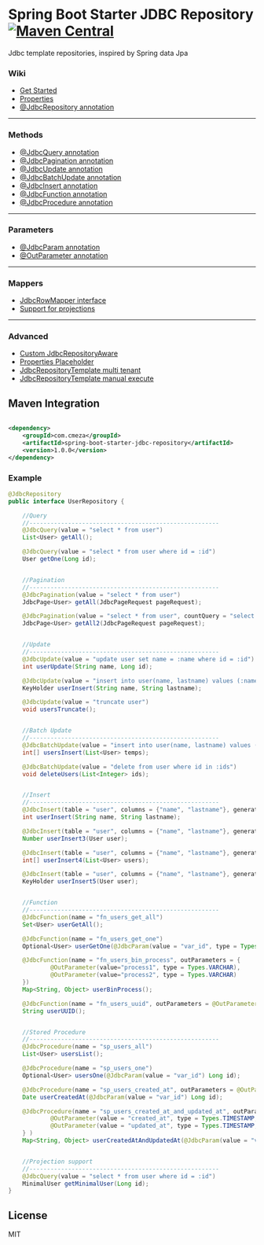 # Spring Boot Starter JDBC Repository [![Maven Central](https://maven-badges.herokuapp.com/maven-central/com.cmeza/spring-boot-starter-jdbc-repository/badge.svg)](https://maven-badges.herokuapp.com/maven-central/com.cmeza/spring-boot-starter-jdbc-repository)

Jdbc template repositories, inspired by Spring data Jpa

### Wiki ##

* [Get Started](https://github.com/cmeza20/spring-boot-starter-jdbc-repository/wiki/Get-Started)
* [Properties](https://github.com/cmeza20/spring-boot-starter-jdbc-repository/wiki/Properties)
* [@JdbcRepository annotation](https://github.com/cmeza20/spring-boot-starter-jdbc-repository/wiki/@JdbcRepository-annotation)

***

### Methods
* [@JdbcQuery annotation](https://github.com/cmeza20/spring-boot-starter-jdbc-repository/wiki/@JdbcQuery-annotation)
* [@JdbcPagination annotation](https://github.com/cmeza20/spring-boot-starter-jdbc-repository/wiki/@JdbcPagination-annotation)
* [@JdbcUpdate annotation](https://github.com/cmeza20/spring-boot-starter-jdbc-repository/wiki/@JdbcUpdate-annotation)
* [@JdbcBatchUpdate annotation](https://github.com/cmeza20/spring-boot-starter-jdbc-repository/wiki/@JdbcBatchUpdate-annotation)
* [@JdbcInsert annotation](https://github.com/cmeza20/spring-boot-starter-jdbc-repository/wiki/@JdbcInsert-annotation)
* [@JdbcFunction annotation](https://github.com/cmeza20/spring-boot-starter-jdbc-repository/wiki/@JdbcFunction-annotation)
* [@JdbcProcedure annotation](https://github.com/cmeza20/spring-boot-starter-jdbc-repository/wiki/@JdbcProcedure-annotation)

***

### Parameters
* [@JdbcParam annotation](https://github.com/cmeza20/spring-boot-starter-jdbc-repository/wiki/@JdbcParam-annotation)
* [@OutParameter annotation](https://github.com/cmeza20/spring-boot-starter-jdbc-repository/wiki/@OutParameter-annotation)

***
### Mappers
* [JdbcRowMapper interface](https://github.com/cmeza20/spring-boot-starter-jdbc-repository/wiki/JdbcRowMapper)
* [Support for projections](https://github.com/cmeza20/spring-boot-starter-jdbc-repository/wiki/projections-support)

***
### Advanced
* [Custom JdbcRepositoryAware](https://github.com/cmeza20/spring-boot-starter-jdbc-repository/wiki/JdbcRepositoryAware)
* [Properties Placeholder](https://github.com/cmeza20/spring-boot-starter-jdbc-repository/wiki/Properties-Placeholder)
* [JdbcRepositoryTemplate multi tenant](https://github.com/cmeza20/spring-boot-starter-jdbc-repository/wiki/JdbcRepositoryTemplate-multi-tenant)
* [JdbcRepositoryTemplate manual execute](https://github.com/cmeza20/spring-boot-starter-jdbc-repository/wiki/JdbcRepositoryTemplate)


## Maven Integration ##

```xml

<dependency>
    <groupId>com.cmeza</groupId>
    <artifactId>spring-boot-starter-jdbc-repository</artifactId>
    <version>1.0.0</version>
</dependency>
```

### Example

```java
@JdbcRepository
public interface UserRepository {

    //Query
    //------------------------------------------------------
    @JdbcQuery(value = "select * from user")
    List<User> getAll();

    @JdbcQuery(value = "select * from user where id = :id")
    User getOne(Long id);


    //Pagination
    //------------------------------------------------------
    @JdbcPagination(value = "select * from user")
    JdbcPage<User> getAll(JdbcPageRequest pageRequest);

    @JdbcPagination(value = "select * from user", countQuery = "select count(1) from user")
    JdbcPage<User> getAll2(JdbcPageRequest pageRequest);


    //Update
    //------------------------------------------------------
    @JdbcUpdate(value = "update user set name = :name where id = :id")
    int userUpdate(String name, Long id);

    @JdbcUpdate(value = "insert into user(name, lastname) values (:name, :lastname)", keyColumnNames = "id")
    KeyHolder userInsert(String name, String lastname);

    @JdbcUpdate(value = "truncate user")
    void usersTruncate();


    //Batch Update
    //------------------------------------------------------
    @JdbcBatchUpdate(value = "insert into user(name, lastname) values (:name, :lastname)")
    int[] usersInsert(List<User> temps);

    @JdbcBatchUpdate(value = "delete from user where id in :ids")
    void deleteUsers(List<Integer> ids);


    //Insert
    //------------------------------------------------------
    @JdbcInsert(table = "user", columns = {"name", "lastname"}, generatedKeyColumns = "id")
    int userInsert(String name, String lastname);

    @JdbcInsert(table = "user", columns = {"name", "lastname"}, generatedKeyColumns = "id")
    Number userInsert3(User user);

    @JdbcInsert(table = "user", columns = {"name", "lastname"}, generatedKeyColumns = "id")
    int[] userInsert4(List<User> users);

    @JdbcInsert(table = "user", columns = {"name", "lastname"}, generatedKeyColumns = "id")
    KeyHolder userInsert5(User user);


    //Function
    //------------------------------------------------------
    @JdbcFunction(name = "fn_users_get_all")
    Set<User> userGetAll();

    @JdbcFunction(name = "fn_users_get_one")
    Optional<User> userGetOne(@JdbcParam(value = "var_id", type = Types.INTEGER) Long id);

    @JdbcFunction(name = "fn_users_bin_process", outParameters = {
            @OutParameter(value="process1", type = Types.VARCHAR),
            @OutParameter(value="process2", type = Types.VARCHAR)
    })
    Map<String, Object> userBinProcess();

    @JdbcFunction(name = "fn_users_uuid", outParameters = @OutParameter(value="result", type = Types.VARCHAR))
    String userUUID();


    //Stored Procedure
    //------------------------------------------------------
    @JdbcProcedure(name = "sp_users_all")
    List<User> usersList();

    @JdbcProcedure(name = "sp_users_one")
    Optional<User> usersOne(@JdbcParam(value = "var_id") Long id);

    @JdbcProcedure(name = "sp_users_created_at", outParameters = @OutParameter(value = "created_at", type = Types.TIMESTAMP, order = 2))
    Date userCreatedAt(@JdbcParam(value = "var_id") Long id);

    @JdbcProcedure(name = "sp_users_created_at_and_updated_at", outParameters = {
            @OutParameter(value = "created_at", type = Types.TIMESTAMP, order = 2),
            @OutParameter(value = "updated_at", type = Types.TIMESTAMP, order = 3)
    } )
    Map<String, Object> userCreatedAtAndUpdatedAt(@JdbcParam(value = "var_id") Long id);


    //Projection support
    //------------------------------------------------------
    @JdbcQuery(value = "select * from user where id = :id")
    MinimalUser getMinimalUser(Long id);
}
```

License
----

MIT
